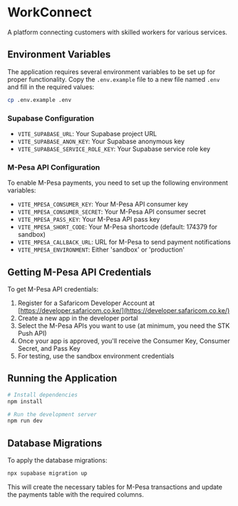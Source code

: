 # WorkConnect

A platform connecting customers with skilled workers for various services.

## Environment Variables

The application requires several environment variables to be set up for proper functionality. Copy the `.env.example` file to a new file named `.env` and fill in the required values:

```bash
cp .env.example .env
```

### Supabase Configuration

- `VITE_SUPABASE_URL`: Your Supabase project URL
- `VITE_SUPABASE_ANON_KEY`: Your Supabase anonymous key
- `VITE_SUPABASE_SERVICE_ROLE_KEY`: Your Supabase service role key

### M-Pesa API Configuration

To enable M-Pesa payments, you need to set up the following environment variables:

- `VITE_MPESA_CONSUMER_KEY`: Your M-Pesa API consumer key
- `VITE_MPESA_CONSUMER_SECRET`: Your M-Pesa API consumer secret
- `VITE_MPESA_PASS_KEY`: Your M-Pesa API pass key
- `VITE_MPESA_SHORT_CODE`: Your M-Pesa shortcode (default: 174379 for sandbox)
- `VITE_MPESA_CALLBACK_URL`: URL for M-Pesa to send payment notifications
- `VITE_MPESA_ENVIRONMENT`: Either 'sandbox' or 'production'

## Getting M-Pesa API Credentials

To get M-Pesa API credentials:

1. Register for a Safaricom Developer Account at [https://developer.safaricom.co.ke/](https://developer.safaricom.co.ke/)
2. Create a new app in the developer portal
3. Select the M-Pesa APIs you want to use (at minimum, you need the STK Push API)
4. Once your app is approved, you'll receive the Consumer Key, Consumer Secret, and Pass Key
5. For testing, use the sandbox environment credentials

## Running the Application

```bash
# Install dependencies
npm install

# Run the development server
npm run dev
```

## Database Migrations

To apply the database migrations:

```bash
npx supabase migration up
```

This will create the necessary tables for M-Pesa transactions and update the payments table with the required columns.